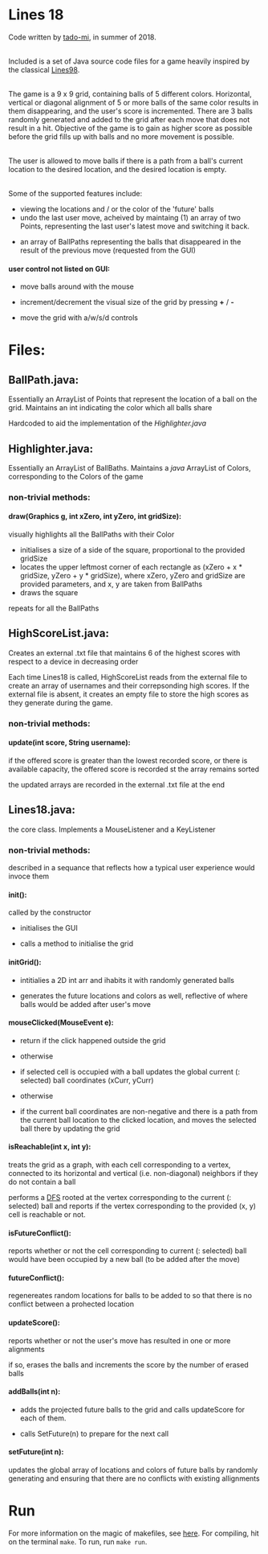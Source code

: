 # Lines 18

Code written by [tado-mi](https://github.com/tado-mi), in summer of 2018.<br/><br/>

Included is a set of Java source code files for a game heavily inspired by the classical [Lines98](https://www.lines98.com/).<br/><br/>

The game is a 9 x 9 grid, containing balls of 5 different colors. Horizontal, vertical or diagonal alignment of 5 or more balls of the same color results in them disappearing, and the user's score is incremented. There are 3 balls randomly generated and added to the grid after each move that does not result in a hit. Objective of the game is to gain as higher score as possible before the grid fills up with balls and no more movement is possible.<br/><br/>

The user is allowed to move balls if there is a path from a ball's current location to the desired location, and the desired location is empty.<br/><br/>

Some of the supported features include:

* viewing the locations and / or the color of the 'future' balls
* undo the last user move, acheived by maintaing (1) an array of two Points, representing the last user's latest move and switching it back.
- an array of BallPaths representing the balls that disappeared in the result of the previous move (requested from the GUI)

#### user control not listed on GUI:

- move balls around with the mouse

- increment/decrement the visual size of the grid by pressing **+** / **-**

- move the grid with a/w/s/d controls

# Files:

## BallPath.java:

Essentially an ArrayList of Points that represent the location of a ball on the grid. Maintains an int indicating the color which all balls share

Hardcoded to aid the implementation of the *Highlighter.java*

## Highlighter.java:

Essentially an ArrayList of BallBaths. Maintains a *java* ArrayList of Colors, corresponding to the Colors of the game

### non-trivial methods:

#### draw(Graphics g, int xZero, int yZero, int gridSize):

visually highlights all the BallPaths with their Color

- initialises a size of a side of the square, proportional to the provided gridSize
- locates the upper leftmost corner of each rectangle as (xZero + x * gridSize, yZero + y * gridSize), where xZero, yZero and gridSize are provided parameters, and x, y are taken from BallPaths
- draws the square

repeats for all the BallPaths

## HighScoreList.java:

Creates an external .txt file that maintains 6 of the highest scores with respect to a device in decreasing order

Each time Lines18 is called, HighScoreList reads from the external file to create an array of usernames and their correpsonding high scores. If the external file is absent, it creates an empty file to store the high scores as they generate during the game.

### non-trivial methods:

#### update(int score, String username):

if the offered score is greater than the lowest recorded score, or there is available capacity, the offered score is recorded st the array remains sorted

the updated arrays are recorded in the external .txt file at the end

## Lines18.java:

the core class. Implements a MouseListener and a KeyListener

### non-trivial methods:

described in a sequance that reflects how a typical user experience would invoce them

#### init():

called by the constructor

- initialises the GUI

- calls a method to initialise the grid

#### initGrid():

- intitialies a 2D int arr and ihabits it with randomly generated balls

- generates the future locations and colors as well, reflective of where balls would be added after user's move

#### mouseClicked(MouseEvent e):

- return if the click happened outside the grid

- otherwise

- if selected cell is occupied with a ball updates the global current (: selected) ball coordinates (xCurr, yCurr)

- otherwise

- if the current ball coordinates are non-negative and there is a path from the current ball location to the clicked location, and moves the selected ball there by updating the grid

#### isReachable(int x, int y):

treats the grid as a graph, with each cell corresponding to a vertex, connected to its horizontal and vertical (i.e. non-diagonal) neighbors if they do not contain a ball

performs a [DFS](https://en.wikipedia.org/wiki/Depth-first_search) rooted at the vertex corresponding to the current (: selected) ball and reports if the vertex corresponding to the provided (x, y) cell is reachable or not.

#### isFutureConflict():

reports whether or not the cell corresponding to current (: selected) ball would have been occupied by a new ball (to be added after the move)

#### futureConflict():

regenereates random locations for balls to be added to so that there is no conflict between a prohected location

#### updateScore():

reports whether or not the user's move has resulted in one or more alignments

if so, erases the balls and increments the score by the number of erased balls

#### addBalls(int n):

- adds the projected future balls to the grid and calls updateScore for each of them.

- calls SetFuture(n) to prepare for the next call

#### setFuture(int n):

updates the global array of locations and colors of future balls by randomly generating and ensuring that there are no conflicts with existing allignments

# Run

For more information on the magic of makefiles, see [here](https://www.cs.swarthmore.edu/~newhall/unixhelp/javamakefiles.html). For compiling, hit on the terminal `make`. To run, run `make run`.
